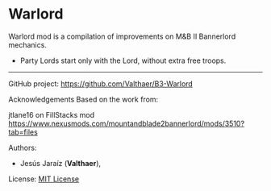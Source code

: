 # Warlord

Warlord mod is a compilation of improvements on M&B II Bannerlord mechanics.

- Party Lords start only with the Lord, without extra free troops.

---

GitHub project: https://github.com/Valthaer/B3-Warlord

Acknowledgements
Based on the work from:

jtlane16 on FillStacks mod https://www.nexusmods.com/mountandblade2bannerlord/mods/3510?tab=files

Authors:

- Jesús Jaraíz (**Valthaer**), 

License: [MIT License](LICENSE)
